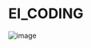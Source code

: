 # EI_CODING

![image](https://github.com/user-attachments/assets/83ed3d52-d6ff-400c-a87e-dc2a8e29b74d)
